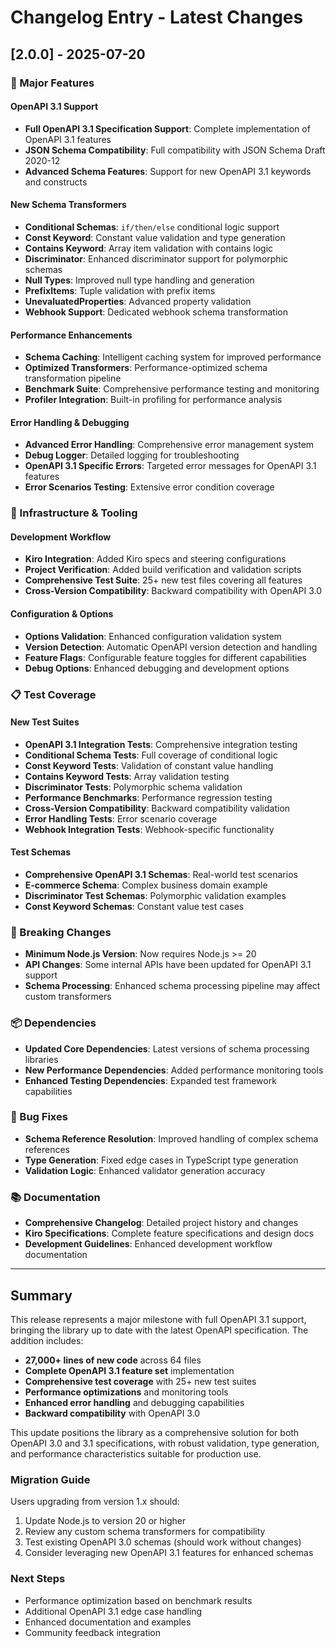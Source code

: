 # Changelog Entry - Latest Changes

## [2.0.0] - 2025-07-20

### 🚀 Major Features

#### OpenAPI 3.1 Support
- **Full OpenAPI 3.1 Specification Support**: Complete implementation of OpenAPI 3.1 features
- **JSON Schema Compatibility**: Full compatibility with JSON Schema Draft 2020-12
- **Advanced Schema Features**: Support for new OpenAPI 3.1 keywords and constructs

#### New Schema Transformers
- **Conditional Schemas**: `if/then/else` conditional logic support
- **Const Keyword**: Constant value validation and type generation
- **Contains Keyword**: Array item validation with contains logic
- **Discriminator**: Enhanced discriminator support for polymorphic schemas
- **Null Types**: Improved null type handling and generation
- **PrefixItems**: Tuple validation with prefix items
- **UnevaluatedProperties**: Advanced property validation
- **Webhook Support**: Dedicated webhook schema transformation

#### Performance Enhancements
- **Schema Caching**: Intelligent caching system for improved performance
- **Optimized Transformers**: Performance-optimized schema transformation pipeline
- **Benchmark Suite**: Comprehensive performance testing and monitoring
- **Profiler Integration**: Built-in profiling for performance analysis

#### Error Handling & Debugging
- **Advanced Error Handling**: Comprehensive error management system
- **Debug Logger**: Detailed logging for troubleshooting
- **OpenAPI 3.1 Specific Errors**: Targeted error messages for OpenAPI 3.1 features
- **Error Scenarios Testing**: Extensive error condition coverage

### 🔧 Infrastructure & Tooling

#### Development Workflow
- **Kiro Integration**: Added Kiro specs and steering configurations
- **Project Verification**: Added build verification and validation scripts
- **Comprehensive Test Suite**: 25+ new test files covering all features
- **Cross-Version Compatibility**: Backward compatibility with OpenAPI 3.0

#### Configuration & Options
- **Options Validation**: Enhanced configuration validation system
- **Version Detection**: Automatic OpenAPI version detection and handling
- **Feature Flags**: Configurable feature toggles for different capabilities
- **Debug Options**: Enhanced debugging and development options

### 📋 Test Coverage

#### New Test Suites
- **OpenAPI 3.1 Integration Tests**: Comprehensive integration testing
- **Conditional Schema Tests**: Full coverage of conditional logic
- **Const Keyword Tests**: Validation of constant value handling
- **Contains Keyword Tests**: Array validation testing
- **Discriminator Tests**: Polymorphic schema validation
- **Performance Benchmarks**: Performance regression testing
- **Cross-Version Compatibility**: Backward compatibility validation
- **Error Handling Tests**: Error scenario coverage
- **Webhook Integration Tests**: Webhook-specific functionality

#### Test Schemas
- **Comprehensive OpenAPI 3.1 Schemas**: Real-world test scenarios
- **E-commerce Schema**: Complex business domain example
- **Discriminator Test Schemas**: Polymorphic validation examples
- **Const Keyword Schemas**: Constant value test cases

### 🔄 Breaking Changes

- **Minimum Node.js Version**: Now requires Node.js >= 20
- **API Changes**: Some internal APIs have been updated for OpenAPI 3.1 support
- **Schema Processing**: Enhanced schema processing pipeline may affect custom transformers

### 📦 Dependencies

- **Updated Core Dependencies**: Latest versions of schema processing libraries
- **New Performance Dependencies**: Added performance monitoring tools
- **Enhanced Testing Dependencies**: Expanded test framework capabilities

### 🐛 Bug Fixes

- **Schema Reference Resolution**: Improved handling of complex schema references
- **Type Generation**: Fixed edge cases in TypeScript type generation
- **Validation Logic**: Enhanced validator generation accuracy

### 📚 Documentation

- **Comprehensive Changelog**: Detailed project history and changes
- **Kiro Specifications**: Complete feature specifications and design docs
- **Development Guidelines**: Enhanced development workflow documentation

---

## Summary

This release represents a major milestone with full OpenAPI 3.1 support, bringing the library up to date with the latest OpenAPI specification. The addition includes:

- **27,000+ lines of new code** across 64 files
- **Complete OpenAPI 3.1 feature set** implementation
- **Comprehensive test coverage** with 25+ new test suites
- **Performance optimizations** and monitoring tools
- **Enhanced error handling** and debugging capabilities
- **Backward compatibility** with OpenAPI 3.0

This update positions the library as a comprehensive solution for both OpenAPI 3.0 and 3.1 specifications, with robust validation, type generation, and performance characteristics suitable for production use.

### Migration Guide

Users upgrading from version 1.x should:
1. Update Node.js to version 20 or higher
2. Review any custom schema transformers for compatibility
3. Test existing OpenAPI 3.0 schemas (should work without changes)
4. Consider leveraging new OpenAPI 3.1 features for enhanced schemas

### Next Steps

- Performance optimization based on benchmark results
- Additional OpenAPI 3.1 edge case handling
- Enhanced documentation and examples
- Community feedback integration